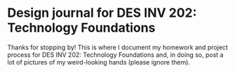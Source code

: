 # Design journal for DES INV 202: Technology Foundations

Thanks for stopping by! This is where I document my homework and project process for DES INV 202: Technology Foundations and, in doing so, post a lot of pictures of my weird-looking hands (please ignore them).
